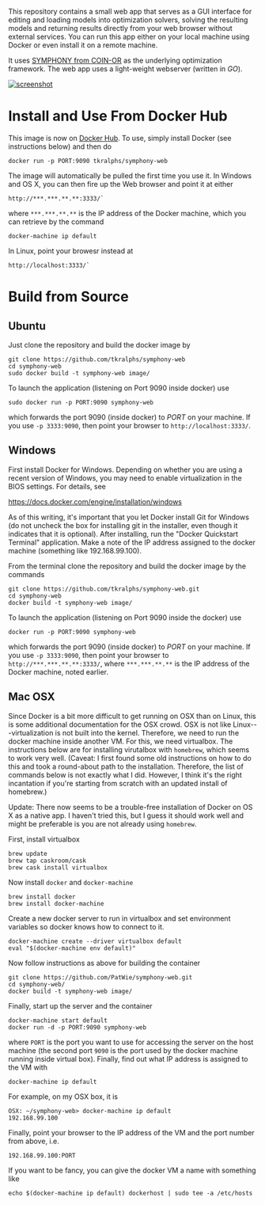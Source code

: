 This repository contains a small web app that serves as a GUI interface for
editing and loading models into optimization solvers, solving the resulting
models and returning results directly from your web browser without external
services. You can run this app either on your local machine using Docker or
even install it on a remote machine.

It uses [SYMPHONY from COIN-OR](https://github.com/coin-or/SYMPHONY) as the
underlying optimization framework. The web app uses a light-weight webserver
(written in *GO*).

[![screenshot](https://github.com/tkralphs/symphony-web/raw/master/screenshot.png)](#Screenshot)

# Install and Use From Docker Hub

This image is now on [Docker
Hub](https://hub.docker.com/r/tkralphs/symphony-web/). To use, simply install
Docker (see instructions below) and then do

```
docker run -p PORT:9090 tkralphs/symphony-web
```

The image will automatically be pulled the first time you use it. In Windows and
OS X, you can then fire up the Web browser and point it at either

```
http://***.***.**.**:3333/`
```

where `***.***.**.**` is the IP address of the Docker machine, which you can
retrieve by the command

```
docker-machine ip default
```

In Linux, point your browesr instead at

```
http://localhost:3333/`
```

# Build from Source

## Ubuntu

Just clone the repository and build the docker image by

```
git clone https://github.com/tkralphs/symphony-web
cd symphony-web
sudo docker build -t symphony-web image/
```

To launch the application (listening on Port 9090 inside docker) use

```
sudo docker run -p PORT:9090 symphony-web
```

which forwards the port 9090 (inside docker) to *PORT* on your machine.
If you use `-p 3333:9090`, then point your browser to `http://localhost:3333/`.

## Windows

First install Docker for Windows. Depending on whether you are using a recent
version of Windows, you may need to enable virtualization in the BIOS
settings. For details, see

https://docs.docker.com/engine/installation/windows

As of this writing, it's important that you let Docker install Git for Windows
(do not uncheck the box for installing git in the installer, even though it
indicates that it is optional). After installing, run the "Docker Quickstart
Terminal" application. Make a note of the IP address assigned to the docker
machine (something like 192.168.99.100).

From the terminal clone the repository and build the docker image by the
commands

```
git clone https://github.com/tkralphs/symphony-web.git
cd symphony-web
docker build -t symphony-web image/
```

To launch the application (listening on Port 9090 inside the docker) use

```
docker run -p PORT:9090 symphony-web
```

which forwards the port 9090 (inside docker) to *PORT* on your machine. If you
use `-p 3333:9090`, then point your browser to `http://***.***.**.**:3333/`,
where `***.***.**.**` is the IP address of the Docker machine, noted earlier.

## Mac OSX

Since Docker is a bit more difficult to get running on OSX than on Linux, this
is some additional documentation for the OSX crowd. OSX is not like
Linux---virtualization is not built into the kernel. Therefore, we need to run
the docker machine inside another VM. For this, we need virtualbox. The
instructions below are for installing virutalbox with `homebrew`, which seems
to work very well. (Caveat: I first found some old instructions on how to do
this and took a round-about path to the installation. Therefore, the list of
commands below is not exactly what I did. However, I think it's the right
incantation if you're starting from scratch with an updated install of
homebrew.)

Update: There now seems to be a trouble-free installation of Docker on OS X as
a native app. I haven't tried this, but I guess it should work well and might
be preferable is you are not already using `homebrew`.

First, install virtualbox

```
brew update
brew tap caskroom/cask
brew cask install virtualbox
```

Now install `docker` and `docker-machine`

```
brew install docker
brew install docker-machine
```

Create a new docker server to run in virtualbox and set environment variables
so docker knows how to connect to it.

```
docker-machine create --driver virtualbox default
eval "$(docker-machine env default)"
```

Now follow instructions as above for building the container

```
git clone https://github.com/PatWie/symphony-web.git
cd symphony-web/
docker build -t symphony-web image/
```

Finally, start up the server and the container

```
docker-machine start default
docker run -d -p PORT:9090 symphony-web
```

where `PORT` is the port you want to use for accessing the server on the host
machine (the second port `9090` is the port used by the docker machine running
inside virtual box). Finally, find out what IP address is assigned to the VM
with

```
docker-machine ip default
```

For example, on my OSX box, it is

```
OSX: ~/symphony-web> docker-machine ip default
192.168.99.100
```

Finally, point your browser to the IP address of the VM and the port number from above, i.e.

```
192.168.99.100:PORT
```

If you want to be fancy, you can give the docker VM a name with something like

```
echo $(docker-machine ip default) dockerhost | sudo tee -a /etc/hosts
```

